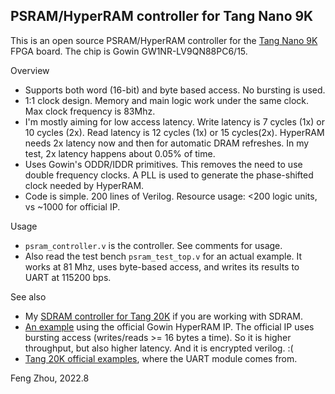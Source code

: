 
## PSRAM/HyperRAM controller for Tang Nano 9K

This is an open source PSRAM/HyperRAM controller for the [Tang Nano 9K](https://wiki.sipeed.com/hardware/en/tang/Tang-Nano-9K/Nano-9K.html) FPGA board. The chip is Gowin GW1NR-LV9QN88PC6/15.

Overview

* Supports both word (16-bit) and byte based access. No bursting is used.
* 1:1 clock design. Memory and main logic work under the same clock. Max clock frequency is 83Mhz.
* I'm mostly aiming for low access latency. Write latency is 7 cycles (1x) or 10 cycles (2x). Read latency is 12 cycles (1x) or 15 cycles(2x). HyperRAM needs 2x latency now and then for automatic DRAM refreshes. In my test, 2x latency happens about 0.05% of time. 
* Uses Gowin's ODDR/IDDR primitives. This removes the need to use double frequency clocks. A PLL is used to generate the phase-shifted clock needed by HyperRAM.
* Code is simple. 200 lines of Verilog. Resource usage: <200 logic units, vs ~1000 for official IP. 

Usage
* `psram_controller.v` is the controller. See comments for usage.
* Also read the test bench `psram_test_top.v` for an actual example. It works at 81 Mhz, uses byte-based access, and writes its results to UART at 115200 bps.

See also
* My [SDRAM controller for Tang 20K](https://github.com/zf3/sdram-tang-primer-20k) if you are working with SDRAM.
* [An example](https://github.com/zf3/some-tang-nano-9k-examples) using the official Gowin HyperRAM IP. The official IP uses bursting access (writes/reads >= 16 bytes a time). So it is higher throughput, but also higher latency. And it is encrypted verilog. :(
* [Tang 20K official examples](https://github.com/sipeed/TangPrimer-20K-example), where the UART module comes from.

Feng Zhou, 2022.8
